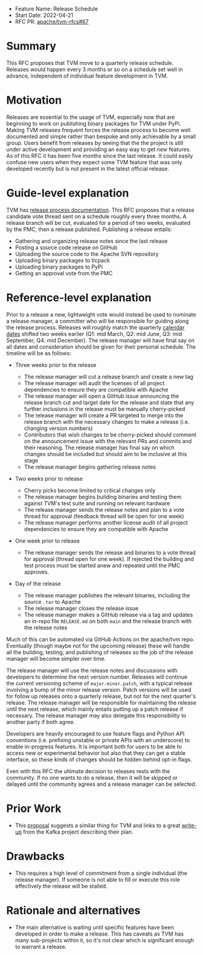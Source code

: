 - Feature Name: Release Schedule
- Start Date: 2022-04-21
- RFC PR: [apache/tvm-rfcs#67](https://github.com/apache/tvm-rfcs/pull/67)

# Summary
This RFC proposes that TVM move to a quarterly release schedule. Releases would happen every 3 months or so on a schedule set well in advance, independent of individual feature development in TVM.

# Motivation
Releases are essential to the usage of TVM, especially now that are beginning to work on publishing binary packages for TVM under PyPi. Making TVM releases frequent forces the release process to become well documented and simple rather than bespoke and only achievable by a small group. Users benefit from releases by seeing that the the project is still under active development and providing an easy way to get new features. As of this RFC it has been five months since the last release. It could easily confuse new users when they expect some TVM feature that was only developed recently but is not present in the latest official release.


# Guide-level explanation
TVM has [release process documentation](https://tvm.apache.org/docs/contribute/release_process.html). This RFC proposes that a release candidate vote thread sent on a schedule roughly every three months. A release branch will be cut, evaluated for a period of two weeks, evaluated by the PMC, then a release published. Publishing a release entails:

* Gathering and organizing release notes since the last release
* Posting a source code release on GitHub
* Uploading the source code to the Apache SVN repository
* Uploading binary packages to tlcpack
* Uploading binary packages to PyPi
* Getting an approval vote from the PMC

# Reference-level explanation

Prior to a release a new, lightweight vote would instead be used to nominate a release manager, a committer who will be responsible for guiding along the release process. Releases will roughly match the quarterly [calendar dates](https://en.wikipedia.org/wiki/Calendar_year#Quarters) shifted two weeks earlier (Q1: mid March, Q2: mid June, Q3: mid September, Q4: mid December). The release manager will have final say on all dates and consideration should be given for their personal schedule. The timeline will be as follows:

* Three weeks prior to the release
    * The release manager will cut a release branch and create a new tag
    * The release manager will audit the licenses of all project dependencies to ensure they are compatible with Apache
    * The release manager will open a GitHub issue announcing the release branch cut and target date for the release and state that any further inclusions in the release must be manually cherry-picked
    * The release manager will create a PR targeted to merge into the release branch with the necessary changes to make a release (i.e. changing version numbers)
    * Contributors that wish changes to be cherry-picked should comment on the announcement issue with the relevant PRs and commits and their reasoning. The release manager has final say on which changes should be included but should aim to be inclusive at this stage
    * The release manager begins gathering release notes

* Two weeks prior to release
    * Cherry picks become limited to critical changes only
    * The release manager begins building binaries and testing them against TVM's test suite and running on relevant hardware
    * The release manager sends the release notes and plan to a vote thread for approval (feedback thread will be open for one week)
    * The release manager performs another license audit of all project dependencies to ensure they are compatible with Apache

* One week prior to release
    * The release manager sends the release and binaries to a vote thread for approval (thread open for one week). If rejected the building and test process must be started anew and repeated until the PMC approves.

* Day of the release
    * The release manager publishes the relevant binaries, including the source `.tar` to Apache
    * The release manager closes the release issue
    * The release manager makes a GitHub release via a tag and updates an in-repo file `RELEASE.md` on both `main` and the release branch with the release notes

Much of this can be automated via GitHub Actions on the apache/tvm repo. Eventually (though maybe not for the upcoming release) these will handle all the building, testing, and publishing of releases so the job of the release manager will become simpler over time.

The release manager will use the release notes and discussions with developers to determine the next version number. Releases will continue the current versioning scheme of `major.minor.patch`, with a typical release involving a bump of the minor release version. Patch versions will be used for follow up releases onto a quarterly release, but not for the next quarter's release. The release manager will be responsible for maintaining the release until the next release, which mainly entails putting up a patch release if necessary. The release manager may also delegate this responsibility to another party if both agree.

Developers are heavily encouraged to use feature flags and Python API conventions (i.e. prefixing unstable or private APIs with an underscore) to enable in-progress features. It is important both for users to be able to access new or experimental behavior but also that they can get a stable interface, so these kinds of changes should be hidden behind opt-in flags.

Even with this RFC the ultimate decision to releases rests with the community. If no one wants to do a release, then it will be skipped or delayed until the community agrees and a release manager can be selected.

# Prior Work

* This [proposal](https://discuss.tvm.apache.org/t/pre-rfc-switch-to-time-based-releases/4245) suggests a similar thing for TVM and links to a great [write-up](https://cwiki.apache.org/confluence/display/KAFKA/Time+Based+Release+Plan) from the Kafka project describing their plan.

# Drawbacks

* This requires a high level of commitment from a single individual (the release manager). If someone is not able to fill or execute this role effectively the release will be stalled.

# Rationale and alternatives

* The main alternative is waiting until specific features have been developed in order to make a release. This has caveats as TVM has many sub-projects within it, so it's not clear which is significant enough to warrant a release.

